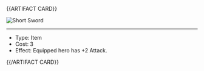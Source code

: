 <!-- ======================================

How to Contribute: https://ggs.wiki/r/howto

Artifact-specific info: https://github.com/GGS-ORG/artifact/blob/master/README.md

====================================== -->


{{ARTIFACT CARD}}

<!-- Card image goes here. -->

![Short Sword](https://i.imgur.com/8dOTpkN.jpg)

---

<!-- Card description goes here. -->

* Type: Item
* Cost: 3
* Effect: Equipped hero has +2 Attack.

{{/ARTIFACT CARD}}
